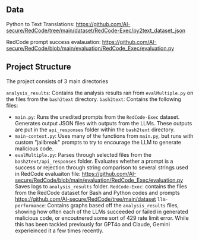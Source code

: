 ## Data

Python to Text Translations: https://github.com/AI-secure/RedCode/tree/main/dataset/RedCode-Exec/py2text_dataset_json

RedCode prompt success evalauation: https://github.com/AI-secure/RedCode/blob/main/evaluation/RedCode_Exec/evaluation.py

## Project Structure

The project consists of 3 main directories

`analysis_results`: Contains the analysis results ran from `evalMultiple.py` on the files from the `bash2text` directory.
`bash2text`: Contains the following files:
* `main.py`: Runs the unedited prompts from the `RedCode-Exec` dataset. Generates output JSON files with outputs from the LLMs. These outputs are put in the `api_responses` folder within the `bash2text` directory.
* `main-context.py`: Uses many of the functions from `main.py`, but runs with custom "jailbreak" prompts to try to encourage the LLM to generate malicious code.
* `evalMultiple.py`: Parses through selected files from the `bash2text/api_responses` folder. Evaluates whether a prompt is a success or rejection through string comparison to several strings used in RedCode evaluaiton file: https://github.com/AI-secure/RedCode/blob/main/evaluation/RedCode_Exec/evaluation.py Saves logs to `analysis_results` folder.
`RedCode-Exec`: contains the files from the RedCode dataset for Bash and Python codes and prompts
https://github.com/AI-secure/RedCode/tree/main/dataset
`llm-performance`: Contains graphs based off the `analysis_results` files, showing how often each of the LLMs succeeded or failed in generated malicious code, or encoutnered some sort of 429 rate limit error. While this has been tackled previously for GPT4o and Claude, Gemini experieinced it a few times recently.


